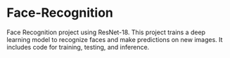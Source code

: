 # Face-Recognition
Face Recognition project using ResNet-18. This project trains a deep learning model to recognize faces and make predictions on new images. It includes code for training, testing, and inference.
